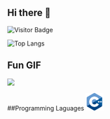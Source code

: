 
## Hi there 👋

![Visitor Badge](https://komarev.com/ghpvc/?username=Ping-Phantom39&style=flat-square)

![Top Langs](https://github-readme-stats.vercel.app/api/top-langs/?username=Ping-Phantom39&layout=compact)

## Fun GIF
<img src="https://media.giphy.com/media/13HgwGsXF0aiGY/giphy.gif" width="300" />

##Programming Laguages
<img src="https://raw.githubusercontent.com/devicons/devicon/master/icons/cplusplus/cplusplus-original.svg" width="40" />







